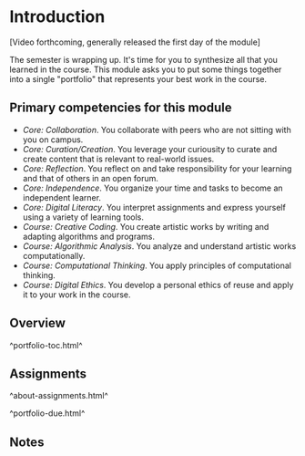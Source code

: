 Introduction
============

[Video forthcoming, generally released the first day of the module]

The semester is wrapping up.  It's time for you to synthesize all that
you learned in the course.  This module asks you to put some things
together into a single "portfolio" that represents your best work in
the course.

Primary competencies for this module
------------------------------------

* *Core: Collaboration*.  You collaborate with peers who are not sitting
  with you on campus.
* *Core: Curation/Creation*.  You leverage your curiousity to curate and
  create content that is relevant to real-world issues.
* *Core: Reflection*.  You reflect on and take responsibility for your
  learning and that of others in an open forum.
* *Core: Independence*.  You organize your time and tasks to become
  an independent learner.
* *Core: Digital Literacy*.  You interpret assignments and express
  yourself using a variety of learning tools.
* *Course: Creative Coding*.  You create artistic works by writing and
  adapting algorithms and programs.
* *Course: Algorithmic Analysis*.  You analyze and understand artistic
  works computationally.
* *Course: Computational Thinking*.  You apply principles of computational
  thinking.
* *Course: Digital Ethics*.  You develop a personal ethics of reuse and 
  apply it to your work in the course.

Overview
--------

^portfolio-toc.html^

Assignments
-----------

^about-assignments.html^

^portfolio-due.html^

Notes
-----
